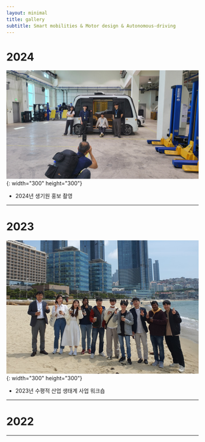 ```yaml
---
layout: minimal
title: gallery
subtitle: Smart mobilities & Motor design & Autonomous-driving
---
```

# 2024
![labpic](https://github.com/hrchalab/hrchalab.github.io/blob/master/assets/img/20240529_102603.jpg?raw=true){: width="300" height="300"}
- 2024년 생기원 홍보 촬영
---
# 2023
![labpic](https://github.com/hrchalab/hrchalab.github.io/blob/master/assets/img/Aboutus.jpg?raw=true){: width="300" height="300"}
- 2023년 수평적 산업 생태계 사업 워크숍

---
# 2022
---

